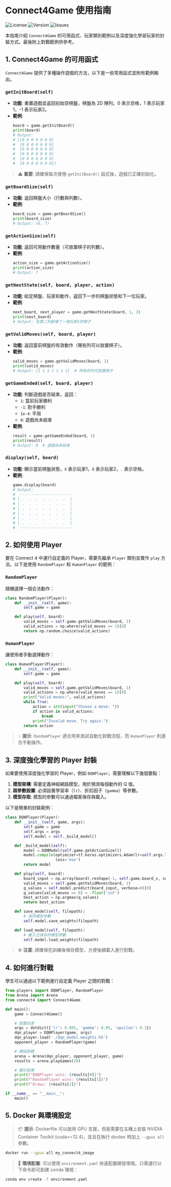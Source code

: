 # Connect4Game 使用指南
![License](https://img.shields.io/badge/license-MIT-green.svg)
![Version](https://img.shields.io/badge/version-1.0.0-blue.svg)
![Issues](https://img.shields.io/github/issues/AcaiHi/Unified_Interface_for_PettingZoo_Player_Matches)

本指南介紹 `Connect4Game` 的可用函式、玩家類別範例以及深度強化學習玩家的封裝方式。最後附上對戰範例供參考。


## 1. Connect4Game 的可用函式

`Connect4Game` 提供了多種操作遊戲的方法，以下是一些常用函式並附有範例輸出。

### `getInitBoard(self)`
- **功能**: 重置遊戲並返回初始空棋盤，棋盤為 2D 陣列，0 表示空格，1 表示玩家1，-1 表示玩家2。
- **範例**:
  ```python
  board = game.getInitBoard()
  print(board)
  # Output: 
  # [[0 0 0 0 0 0 0]
  #  [0 0 0 0 0 0 0]
  #  [0 0 0 0 0 0 0]
  #  [0 0 0 0 0 0 0]
  #  [0 0 0 0 0 0 0]
  #  [0 0 0 0 0 0 0]]
  ```

> ⚠️ **重要**: 請確保每次使用 `getInitBoard()` 函式後，遊戲已正確初始化。

### `getBoardSize(self)`
- **功能**: 返回棋盤大小（行數與列數）。
- **範例**:
  ```python
  board_size = game.getBoardSize()
  print(board_size)
  # Output: (6, 7)
  ```

### `getActionSize(self)`
- **功能**: 返回可用動作數量（可放置棋子的列數）。
- **範例**:
  ```python
  action_size = game.getActionSize()
  print(action_size)
  # Output: 7
  ```

### `getNextState(self, board, player, action)`
- **功能**: 給定棋盤、玩家和動作，返回下一步的棋盤狀態和下一位玩家。
- **範例**:
  ```python
  next_board, next_player = game.getNextState(board, 1, 2)
  print(next_board)
  # Output: 在第二列新增了一個玩家1的棋子
  ```

### `getValidMoves(self, board, player)`
- **功能**: 返回當前棋盤的有效動作（哪些列可以放置棋子）。
- **範例**:
  ```python
  valid_moves = game.getValidMoves(board, 1)
  print(valid_moves)
  # Output: [1 1 1 1 1 1 1]  # 所有列均可放置棋子
  ```

### `getGameEnded(self, board, player)`
- **功能**: 判斷遊戲是否結束，返回：
  - `1`: 當前玩家勝利
  - `-1`: 對手勝利
  - `1e-4`: 平局
  - `0`: 遊戲尚未結束
- **範例**:
  ```python
  result = game.getGameEnded(board, 1)
  print(result)
  # Output: 0  # 遊戲尚未結束
  ```

### `display(self, board)`
- **功能**: 顯示當前棋盤狀態，`X` 表示玩家1，`O` 表示玩家2，`.` 表示空格。
- **範例**:
  ```python
  game.display(board)
  # Output:
  #  -----------------------
  # | .  .  .  .  .  .  .  |
  # | .  .  .  .  .  .  .  |
  # | .  .  .  .  .  .  .  |
  # | .  .  .  .  .  .  .  |
  # | .  .  .  .  .  .  .  |
  # | .  .  .  .  .  .  .  |
  #  -----------------------
  ```

## 2. 如何使用 Player

要在 Connect 4 中運行自定義的 Player，需要先繼承 `Player` 類別並實作 `play` 方法。以下是使用 `RandomPlayer` 和 `HumanPlayer` 的範例：

### `RandomPlayer`
隨機選擇一個合法動作：
```python
class RandomPlayer(Player):
    def __init__(self, game):
        self.game = game

    def play(self, board):
        valid_moves = self.game.getValidMoves(board, 1)
        valid_actions = np.where(valid_moves == 1)[0]
        return np.random.choice(valid_actions)
```

### `HumanPlayer`
讓使用者手動選擇動作：
```python
class HumanPlayer(Player):
    def __init__(self, game):
        self.game = game

    def play(self, board):
        valid_moves = self.game.getValidMoves(board, 1)
        valid_actions = np.where(valid_moves == 1)[0]
        print("Valid moves:", valid_actions)
        while True:
            action = int(input("Choose a move: "))
            if action in valid_actions:
                break
            print("Invalid move. Try again.")
        return action
```

> 💡 **提示**: `RandomPlayer` 適合用來測試自動化對戰流程，而 `HumanPlayer` 則適合手動操作。

## 3. 深度強化學習的 Player 封裝

如果要使用深度強化學習的 Player，例如 `DQNPlayer`，需要理解以下幾個要點：

1. **模型架構**: 需要定義神經網路模型，用於預測每個動作的 Q 值。
2. **超參數設置**: 必須設置學習率（`lr`）、折扣因子（`gamma`）等參數。
3. **模型存取**: 模型的參數可以通過檔案保存與載入。

以下是簡單的封裝範例：
```python
class DQNPlayer(Player):
    def __init__(self, game, args):
        self.game = game
        self.args = args
        self.model = self._build_model()

    def _build_model(self):
        model = DQNModel(self.game.getActionSize())
        model.compile(optimizer=tf.keras.optimizers.Adam(lr=self.args.lr),
                      loss='mse')
        return model

    def play(self, board):
        board_input = np.array(board).reshape(-1, self.game.board_x, self.game.board_y, 1)
        valid_moves = self.game.getValidMoves(board, 1)
        q_values = self.model.predict(board_input, verbose=0)[0]
        q_values[valid_moves == 0] = -float('inf')
        best_action = np.argmax(q_values)
        return best_action

    def save_model(self, filepath):
        # 保存模型參數
        self.model.save_weights(filepath)

    def load_model(self, filepath):
        # 載入已保存的模型參數
        self.model.load_weights(filepath)
```

> ⚙️ **注意**: 請確保在訓練後保存模型，方便後續載入進行對戰。

## 4. 如何進行對戰

學生可以通過以下範例進行自定義 Player 之間的對戰：

```python
from players import DQNPlayer, RandomPlayer
from Arena import Arena
from connect4 import Connect4Game

def main():
    game = Connect4Game()

    # 設置玩家
    args = dotdict({'lr': 0.001, 'gamma': 0.95, 'epsilon': 0.1})
    dqn_player = DQNPlayer(game, args)
    dqn_player.load('./dqn_model.weights.h5')
    opponent_player = RandomPlayer(game)

    # 開始對戰
    arena = Arena(dqn_player, opponent_player, game)
    results = arena.playGames(20)

    # 顯示結果
    print(f"DQNPlayer wins: {results[0]}")
    print(f"RandomPlayer wins: {results[1]}")
    print(f"Draws: {results[2]}")

if __name__ == "__main__":
    main()
```

## 5. Docker 與環境設定

> 📦 **提示**: Dockerfile 可以啟用 GPU 支援，但是需要在主機上安裝 NVIDIA Container Toolkit (cuda>=12.4)，並且在執行 docker 時加上 `--gpus all` 參數。

```bash
docker run --gpus all my_connect4_image
```

> 🔧 **環境配置**: 可以使用 `environment.yaml` 快速配置開發環境。只需運行以下命令即可創建 conda 環境：
```bash
conda env create -f environment.yaml
```
